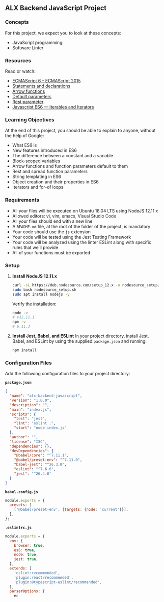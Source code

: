 ## ALX Backend JavaScript Project

### Concepts
For this project, we expect you to look at these concepts:
- JavaScript programming
- Software Linter

### Resources
Read or watch:
- [ECMAScript 6 - ECMAScript 2015](https://www.ecma-international.org/ecma-262/6.0/)
- [Statements and declarations](https://developer.mozilla.org/en-US/docs/Web/JavaScript/Reference/Statements)
- [Arrow functions](https://developer.mozilla.org/en-US/docs/Web/JavaScript/Reference/Functions/Arrow_functions)
- [Default parameters](https://developer.mozilla.org/en-US/docs/Web/JavaScript/Reference/Functions/Default_parameters)
- [Rest parameter](https://developer.mozilla.org/en-US/docs/Web/JavaScript/Reference/Functions/rest_parameters)
- [Javascript ES6 — Iterables and Iterators](https://medium.com/@kevinlai76/javascript-es6-iterables-and-iterators-b8bada262d4)

### Learning Objectives
At the end of this project, you should be able to explain to anyone, without the help of Google:
- What ES6 is
- New features introduced in ES6
- The difference between a constant and a variable
- Block-scoped variables
- Arrow functions and function parameters default to them
- Rest and spread function parameters
- String templating in ES6
- Object creation and their properties in ES6
- Iterators and for-of loops

### Requirements
- All your files will be executed on Ubuntu 18.04 LTS using NodeJS 12.11.x
- Allowed editors: vi, vim, emacs, Visual Studio Code
- All your files should end with a new line
- A `README.md` file, at the root of the folder of the project, is mandatory
- Your code should use the `js` extension
- Your code will be tested using the Jest Testing Framework
- Your code will be analyzed using the linter ESLint along with specific rules that we’ll provide
- All of your functions must be exported

### Setup
1. **Install NodeJS 12.11.x**
    ```sh
    curl -sL https://deb.nodesource.com/setup_12.x -o nodesource_setup.sh
    sudo bash nodesource_setup.sh
    sudo apt install nodejs -y
    ```
    Verify the installation:
    ```sh
    node -v
    # v12.11.1
    npm -v
    # 6.11.3
    ```

2. **Install Jest, Babel, and ESLint**
    In your project directory, install Jest, Babel, and ESLint by using the supplied `package.json` and running:
    ```sh
    npm install
    ```

### Configuration Files
Add the following configuration files to your project directory:

**`package.json`**
```json
{
  "name": "alx-backend-javascript",
  "version": "1.0.0",
  "description": "",
  "main": "index.js",
  "scripts": {
    "test": "jest",
    "lint": "eslint .",
    "start": "node index.js"
  },
  "author": "",
  "license": "ISC",
  "dependencies": {},
  "devDependencies": {
    "@babel/core": "^7.11.1",
    "@babel/preset-env": "^7.11.0",
    "babel-jest": "^26.3.0",
    "eslint": "^7.6.0",
    "jest": "^26.4.0"
  }
}
```

**`babel.config.js`**
```js
module.exports = {
  presets: [
    ['@babel/preset-env', {targets: {node: 'current'}}],
  ],
};
```

**`.eslintrc.js`**
```js
module.exports = {
  env: {
    browser: true,
    es6: true,
    node: true,
    jest: true,
  },
  extends: [
    'eslint:recommended',
    'plugin:react/recommended',
    'plugin:@typescript-eslint/recommended',
  ],
  parserOptions: {
    ec
